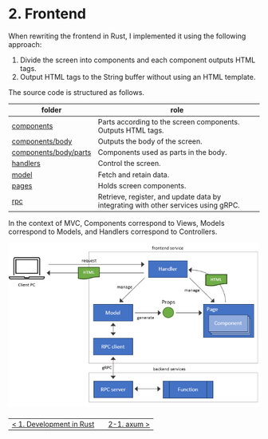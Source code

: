 # 2. Frontend

When rewriting the frontend in Rust, I implemented it using the following approach:

1. Divide the screen into components and each component outputs HTML tags.
2. Output HTML tags to the String buffer without using an HTML template.

The source code is structured as follows.

| folder                                                            | role                                                                               |
| ----------------------------------------------------------------- | ---------------------------------------------------------------------------------- |
| [components](/src/frontend/src/components/)                       | Parts according to the screen components. Outputs HTML tags.                       |
| [components/body](/src/frontend/src/components/body/)             | Outputs the body of the screen.                                                    |
| [components/body/parts](/src/frontend/src/components/body/parts/) | Components used as parts in the body.                                              |
| [handlers](/src/frontend/src/handlers/)                           | Control the screen.                                                                |
| [model](/src/frontend/src/model/)                                 | Fetch and retain data.                                                             |
| [pages](/src/frontend/src/pages/)                                 | Holds screen components.                                                           |
| [rpc](/src/frontend/src/rpc/)                                     | Retrieve, register, and update data by integrating with other services using gRPC. |

In the context of MVC, Components correspond to Views, Models correspond to Models, and Handlers correspond to Controllers.

![diagram](/docs/rust/img/diagram1.png)

<table style="width: 90%; margin-top: 20px;">
<tr>
<td style="text-align: left"><a href="../1.development/1-0.development.md">&lt;&nbsp;1. Development in Rust</a></td>
<td></td>
<td style="text-align: right"><a href="./2-1.axum.md">2-1. axum&nbsp;&gt;</a></td>
</tr>
</table>
